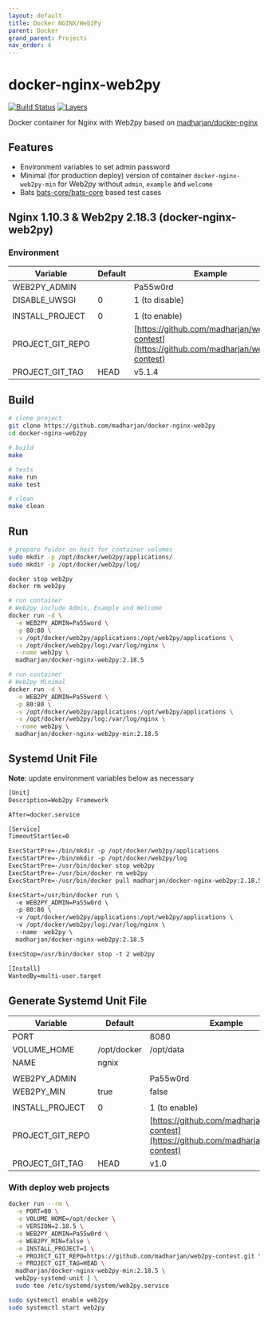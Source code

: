 ```yaml
---
layout: default
title: Docker NGINX/Web2Py
parent: Docker
grand_parent: Projects
nav_order: 4
---
```


# docker-nginx-web2py

[![Build Status](https://travis-ci.com/madharjan/docker-nginx-web2py.svg?branch=master)](https://travis-ci.com/madharjan/docker-nginx-web2py)
[![Layers](https://images.microbadger.com/badges/image/madharjan/docker-nginx-web2py.svg)](http://microbadger.com/images/madharjan/docker-nginx-web2py)

Docker container for Nginx with Web2py based on [madharjan/docker-nginx](https://github.com/madharjan/docker-nginx/)

## Features

* Environment variables to set admin password
* Minimal (for production deploy) version of container `docker-nginx-web2py-min` for Web2py without `admin`, `example` and `welcome`
* Bats [bats-core/bats-core](https://github.com/bats-core/bats-core) based test cases

## Nginx 1.10.3 & Web2py 2.18.3 (docker-nginx-web2py)

### Environment

| Variable             | Default | Example                                                                                    |
|----------------------|---------|--------------------------------------------------------------------------------------------|
| WEB2PY_ADMIN         |         | Pa55w0rd                                                                                   |
| DISABLE_UWSGI        | 0       | 1 (to disable)                                                                             |
|                      |         |                                                                                            |
| INSTALL_PROJECT      | 0       | 1 (to enable)                                                                              |
| PROJECT_GIT_REPO     |         | [https://github.com/madharjan/web2py-contest](https://github.com/madharjan/web2py-contest) |
| PROJECT_GIT_TAG      | HEAD    | v5.1.4                                                                                     |

## Build

```bash
# clone project
git clone https://github.com/madharjan/docker-nginx-web2py
cd docker-nginx-web2py

# build
make

# tests
make run
make test

# clean
make clean
```

## Run

```bash
# prepare foldor on host for container volumes
sudo mkdir -p /opt/docker/web2py/applications/
sudo mkdir -p /opt/docker/web2py/log/

docker stop web2py
docker rm web2py

# run container
# Web2py include Admin, Example and Welcome
docker run -d \
  -e WEB2PY_ADMIN=Pa55word \
  -p 80:80 \
  -v /opt/docker/web2py/applications:/opt/web2py/applications \
  -v /opt/docker/web2py/log:/var/log/nginx \
  --name web2py \
  madharjan/docker-nginx-web2py:2.18.5

# run container
# Web2py Minimal
docker run -d \
  -e WEB2PY_ADMIN=Pa55word \
  -p 80:80 \
  -v /opt/docker/web2py/applications:/opt/web2py/applications \
  -v /opt/docker/web2py/log:/var/log/nginx \
  --name web2py \
  madharjan/docker-nginx-web2py-min:2.18.5
```

## Systemd Unit File

**Note**: update environment variables below as necessary

```txt
[Unit]
Description=Web2py Framework

After=docker.service

[Service]
TimeoutStartSec=0

ExecStartPre=-/bin/mkdir -p /opt/docker/web2py/applications
ExecStartPre=-/bin/mkdir -p /opt/docker/web2py/log
ExecStartPre=-/usr/bin/docker stop web2py
ExecStartPre=-/usr/bin/docker rm web2py
ExecStartPre=-/usr/bin/docker pull madharjan/docker-nginx-web2py:2.18.5

ExecStart=/usr/bin/docker run \
  -e WEB2PY_ADMIN=Pa55w0rd \
  -p 80:80 \
  -v /opt/docker/web2py/applications:/opt/web2py/applications \
  -v /opt/docker/web2py/log:/var/log/nginx \
  --name  web2py \
  madharjan/docker-nginx-web2py:2.18.5

ExecStop=/usr/bin/docker stop -t 2 web2py

[Install]
WantedBy=multi-user.target
```

## Generate Systemd Unit File

| Variable             | Default          | Example                                                                                    |
|----------------------|------------------|--------------------------------------------------------------------------------------------|
| PORT                 |                  | 8080                                                                                       |
| VOLUME_HOME          | /opt/docker      | /opt/data                                                                                  |
| NAME                 | ngnix            |                                                                                            |
|                      |                  |                                                                                            |
| WEB2PY_ADMIN         |                  | Pa55w0rd                                                                                   |
| WEB2PY_MIN           | true             | false                                                                                      |
|                      |                  |                                                                                            |
| INSTALL_PROJECT      | 0                | 1 (to enable)                                                                              |
| PROJECT_GIT_REPO     |                  | [https://github.com/madharjan/web2py-contest](https://github.com/madharjan/web2py-contest) |
| PROJECT_GIT_TAG      | HEAD             | v1.0                                                                                       |

### With deploy web projects

```bash
docker run --rm \
  -e PORT=80 \
  -e VOLUME_HOME=/opt/docker \
  -e VERSION=2.18.5 \
  -e WEB2PY_ADMIN=Pa55w0rd \
  -e WEB2PY_MIN=false \
  -e INSTALL_PROJECT=1 \
  -e PROJECT_GIT_REPO=https://github.com/madharjan/web2py-contest.git \
  -e PROJECT_GIT_TAG=HEAD \
  madharjan/docker-nginx-web2py-min:2.18.5 \
  web2py-systemd-unit | \
  sudo tee /etc/systemd/system/web2py.service

sudo systemctl enable web2py
sudo systemctl start web2py
```
